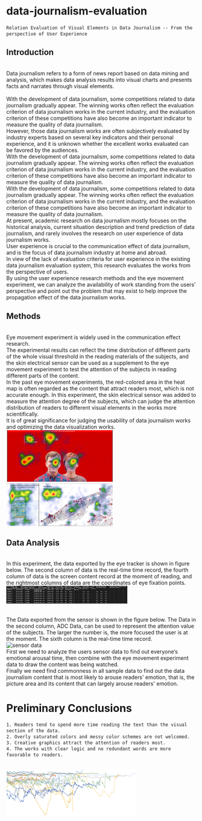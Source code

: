 # data-journalism-evaluation
	Relation Evaluation of Visual Elements in Data Journalism -- From the perspective of User Experience
## Introduction
<br>Data journalism refers to a form of news report based on data mining and analysis, which makes data analysis results into visual charts and presents facts and narrates through visual elements.  
<br> With the development of data journalism, some competitions related to data journalism gradually appear. The winning works often reflect the evaluation criterion of data journalism works in the current industry, and the evaluation criterion of these competitions have also become an important indicator to measure the quality of data journalism. 
<br> However, those data journalism works are often subjectively evaluated by industry experts based on several key indicators and their personal experience, and it is unknown whether the excellent works evaluated can be favored by the audiences.
<br> With the development of data journalism, some competitions related to data journalism gradually appear. The winning works often reflect the evaluation criterion of data journalism works in the current industry, and the evaluation criterion of these competitions have also become an important indicator to measure the quality of data journalism. 
<br> With the development of data journalism, some competitions related to data journalism gradually appear. The winning works often reflect the evaluation criterion of data journalism works in the current industry, and the evaluation criterion of these competitions have also become an important indicator to measure the quality of data journalism.
<br> At present, academic research on data journalism mostly focuses on the historical analysis, current situation description and trend prediction of data journalism, and rarely involves the research on user experience of data journalism works. 
<br> User experience is crucial to the communication effect of data journalism, and is the focus of data journalism industry at home and abroad. 
<br> In view of the lack of evaluation criteria for user experience in the existing data journalism evaluation system, this research evaluates the works from the perspective of users. 
<br> By using the user experience research methods and the eye movement experiment, we can analyze the availability of work standing from the users’ perspective and point out the problem that may exist to help improve the propagation effect of the data journalism works.

## Methods
<br> Eye movement experiment is widely used in the communication effect research. 
<br> The experimental results can reflect the time distribution of different parts of the whole visual threshold in the reading materials of the subjects, and the skin electrical sensor can be used as a supplement to the eye movement experiment to test the attention of the subjects in reading different parts of the content.
<br> In the past eye movement experiments, the red-colored area in the heat map is often regarded as the content that attract readers most, which is not accurate enough. In this experiment, the skin electrical sensor was added to measure the attention degree of the subjects, which can judge the attention distribution of readers to different visual elements in the works more scientifically. 
<br> It is of great significance for judging the usability of data journalism works and optimizing the data visualization works.
<br> ![Heatmap](https://github.com/GYSTC2/data-journalism-evaluation/blob/master/pictures/heatmap.png)

## Data Analysis
<br> In this experiment, the data exported by the eye tracker is shown in figure below. The second column of data is the real-time time record, the fourth column of data is the screen content record at the moment of reading, and the rightmost columns of data are the coordinates of eye fixation points.
<br> ![eyetrack data](https://github.com/GYSTC2/data-journalism-evaluation/blob/master/pictures/eye%20track.png)

<br> The Data exported from the sensor is shown in the figure below. The Data in the second column, ADC Data, can be used to represent the attention value of the subjects. The larger the number is, the more focused the user is at the moment. The sixth column is the real-time time record.
<br> ![sensor data](https://github.com/GYSTC2/data-journalism-evaluation/blob/master/sensor.png)
<br> First we need to analyze the users sensor data to find out everyone‘s emotional arousal time, then combine with the eye movement experiment data to draw the content was being watched. 
<br> Finally we need find commonness in all sample data to find out the data journalism content that is most likely to arouse readers' emotion, that is, the picture area and its content that can largely arouse readers' emotion.

# Preliminary Conclusions
	1. Readers tend to spend more time reading the text than the visual section of the data.
	2. Overly saturated colors and messy color schemes are not welcomed.
	3. Creative graphics attract the attention of readers most.
	4. The works with clear logic and no redundant words are more favorable to readers.
<br> ![emotional curve](https://github.com/GYSTC2/data-journalism-evaluation/blob/master/pictures/reader's%20emotional%20curve.png)





